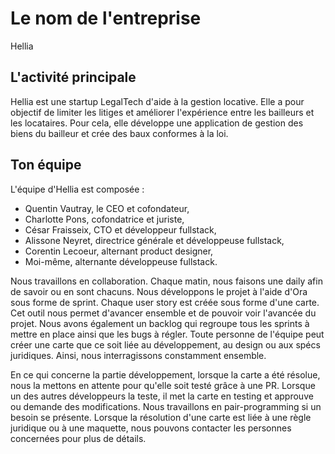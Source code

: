 # Le nom de l'entreprise
Hellia  

## L'activité principale
Hellia est une startup LegalTech d'aide à la gestion locative. 
Elle a pour objectif de limiter les litiges et améliorer l'expérience entre les bailleurs et les locataires.
Pour cela, elle développe une application de gestion des biens du bailleur et crée des baux conformes à la loi.

## Ton équipe
L'équipe d'Hellia est composée :
- Quentin Vautray, le CEO et cofondateur,
- Charlotte Pons, cofondatrice et juriste,
- César Fraisseix, CTO et développeur fullstack,
- Alissone Neyret, directrice générale et développeuse fullstack,
- Corentin Lecoeur, alternant product designer,
- Moi-même, alternante développeuse fullstack.

Nous travaillons en collaboration. Chaque matin, nous faisons une daily afin de savoir ou en sont chacuns. Nous développons le projet à l'aide d'Ora sous forme de sprint. Chaque user story est créée sous forme d'une carte. Cet outil nous permet d'avancer ensemble et de pouvoir voir l'avancée du projet. Nous avons également un backlog qui regroupe tous les sprints à mettre en place ainsi que les bugs à régler.
Toute personne de l'équipe peut créer une carte que ce soit liée au développement, au design ou aux spécs juridiques. Ainsi, nous interragissons constamment ensemble.

En ce qui concerne la partie développement, lorsque la carte a été résolue, nous la mettons en attente pour qu'elle soit testé grâce à une PR. Lorsque un des autres développeurs la teste, il met la carte en testing et approuve ou demande des modifications. Nous travaillons en pair-programming si un besoin se présente.
Lorsque la résolution d'une carte est liée à une règle juridique ou à une maquette, nous pouvons contacter les personnes concernées pour plus de détails.